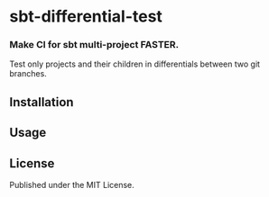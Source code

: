 # sbt-differential-test

### Make CI for sbt multi-project FASTER.

Test only projects and their children in differentials between two git branches.

## Installation

## Usage

## License

Published under the MIT License.
